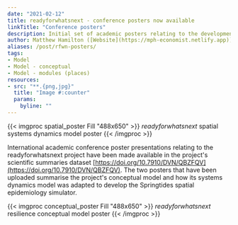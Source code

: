 ```yaml
---
date: "2021-02-12"
title: readyforwhatsnext - conference posters now available
linkTitle: "Conference posters"
description: Initial set of academic posters relating to the development of the readyforwhatsnext model.
author: Matthew Hamilton ([Website](https://mph-economist.netlify.app)) 
aliases: /post/rfwn-posters/
tags:
- Model
- Model - conceptual
- Model - modules (places)
resources:
- src: "**.{png,jpg}"
  title: "Image #:counter"
  params:
    byline: ""
---
```


{{< imgproc spatial_poster Fill "488x650" >}}
<em>readyforwhatsnext</em> spatial systems dynamics model poster
{{< /imgproc >}}

International academic conference poster presentations relating to the readyforwhatsnext project have been made available in the project's scientific summaries dataset [https://doi.org/10.7910/DVN/QBZFQV](https://doi.org/10.7910/DVN/QBZFQV). The two posters that have been uploaded summarise the project's conceptual model and how its systems dynamics model was adapted to develop the Springtides spatial epidemiology simulator.

{{< imgproc conceptual_poster Fill "488x650" >}}
<em>readyforwhatsnext</em> resilience conceptual model poster
{{< /imgproc >}}
